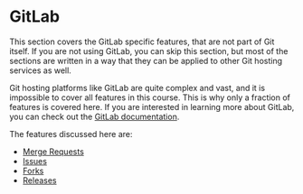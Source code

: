 # GitLab

This section covers the GitLab specific features, that are not part of Git itself. If you are not using GitLab, you can
skip this section, but most of the sections are written in a way that they can be applied to other Git hosting services
as well.

Git hosting platforms like GitLab are quite complex and vast, and it is impossible to cover all features in this course.
This is why only a fraction of features is covered here. If you are interested in learning more about GitLab, you can
check out the [GitLab documentation](https://docs.gitlab.com/ee/README.html).

The features discussed here are:

* [Merge Requests](00-merge-request.md)
* [Issues](01-issues.md)
* [Forks](02-forks.md)
* [Releases](03-releases.md)
